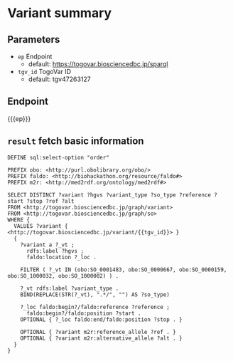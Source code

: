 # Variant summary

## Parameters

* `ep` Endpoint
  * default: https://togovar.biosciencedbc.jp/sparql
* `tgv_id` TogoVar ID
  * default: tgv47263127

## Endpoint

{{{ep}}}

## `result` fetch basic information

```sparql
DEFINE sql:select-option "order"

PREFIX obo: <http://purl.obolibrary.org/obo/>
PREFIX faldo: <http://biohackathon.org/resource/faldo#>
PREFIX m2r: <http://med2rdf.org/ontology/med2rdf#>

SELECT DISTINCT ?variant ?hgvs ?variant_type ?so_type ?reference ?start ?stop ?ref ?alt
FROM <http://togovar.biosciencedbc.jp/graph/variant>
FROM <http://togovar.biosciencedbc.jp/graph/so>
WHERE {
  VALUES ?variant { <http://togovar.biosciencedbc.jp/variant/{{tgv_id}}> }
  {
    ?variant a ?_vt ;
      rdfs:label ?hgvs ;
      faldo:location ?_loc .

    FILTER ( ?_vt IN (obo:SO_0001483, obo:SO_0000667, obo:SO_0000159, obo:SO_1000032, obo:SO_1000002) ) .

    ?_vt rdfs:label ?variant_type .
    BIND(REPLACE(STR(?_vt), ".*/", "") AS ?so_type)

    ?_loc faldo:begin?/faldo:reference ?reference ;
      faldo:begin?/faldo:position ?start .
    OPTIONAL { ?_loc faldo:end/faldo:position ?stop . }

    OPTIONAL { ?variant m2r:reference_allele ?ref . }
    OPTIONAL { ?variant m2r:alternative_allele ?alt . }
  }
}
```

